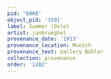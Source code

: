 ```yaml
---
pid: '6060'
object_pid: '3591'
label: Summer (Oslo)
artist: janbrueghel
provenance_date: '1913'
provenance_location: Munich
provenance_text: Gallery Böhler
collection: provenance
order: '1202'
---
```

